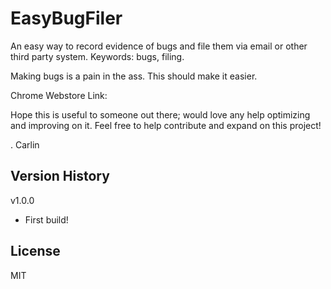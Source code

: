 # EasyBugFiler
An easy way to record evidence of bugs and file them via email or other third party system. Keywords: bugs, filing.

Making bugs is a pain in the ass. This should make it easier.

Chrome Webstore Link:

Hope this is useful to someone out there; would love any help optimizing and improving on it. Feel free to help contribute and expand on this project!


. Carlin


## Version History
v1.0.0
 - First build!

## License
MIT
